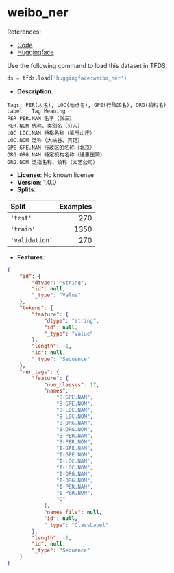# weibo_ner

References:

*   [Code](https://github.com/huggingface/datasets/blob/master/datasets/weibo_ner)
*   [Huggingface](https://huggingface.co/datasets/weibo_ner)



Use the following command to load this dataset in TFDS:

```python
ds = tfds.load('huggingface:weibo_ner')
```

*   **Description**:

```
Tags: PER(人名), LOC(地点名), GPE(行政区名), ORG(机构名)
Label	Tag	Meaning
PER	PER.NAM	名字（张三）
PER.NOM	代称、类别名（穷人）
LOC	LOC.NAM	特指名称（紫玉山庄）
LOC.NOM	泛称（大峡谷、宾馆）
GPE	GPE.NAM	行政区的名称（北京）
ORG	ORG.NAM	特定机构名称（通惠医院）
ORG.NOM	泛指名称、统称（文艺公司）
```

*   **License**: No known license
*   **Version**: 1.0.0
*   **Splits**:

Split  | Examples
:----- | -------:
`'test'` | 270
`'train'` | 1350
`'validation'` | 270

*   **Features**:

```json
{
    "id": {
        "dtype": "string",
        "id": null,
        "_type": "Value"
    },
    "tokens": {
        "feature": {
            "dtype": "string",
            "id": null,
            "_type": "Value"
        },
        "length": -1,
        "id": null,
        "_type": "Sequence"
    },
    "ner_tags": {
        "feature": {
            "num_classes": 17,
            "names": [
                "B-GPE.NAM",
                "B-GPE.NOM",
                "B-LOC.NAM",
                "B-LOC.NOM",
                "B-ORG.NAM",
                "B-ORG.NOM",
                "B-PER.NAM",
                "B-PER.NOM",
                "I-GPE.NAM",
                "I-GPE.NOM",
                "I-LOC.NAM",
                "I-LOC.NOM",
                "I-ORG.NAM",
                "I-ORG.NOM",
                "I-PER.NAM",
                "I-PER.NOM",
                "O"
            ],
            "names_file": null,
            "id": null,
            "_type": "ClassLabel"
        },
        "length": -1,
        "id": null,
        "_type": "Sequence"
    }
}
```


